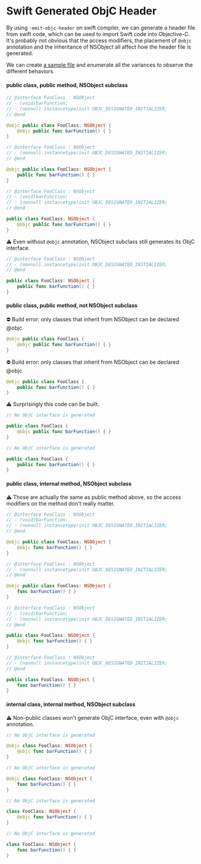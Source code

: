 # Swift Generated ObjC Header

By using `-emit-objc-header` on swift compiler, we can generate a header file from swift code, which can be used to import Swift code into Objective-C. It's probably not obvious that the access modifiers, the placement of `@objc` annotation and the inheritance of NSObject all affect how the header file is generated.

We can create [a sample file](FooClass.swift) and enumerate all the variances to observe the different behaviors.

#### public class, public method, NSObject subclass

``` swift
// @interface FooClass : NSObject
// - (void)barFunction;
// - (nonnull instancetype)init OBJC_DESIGNATED_INITIALIZER;
// @end

@objc public class FooClass: NSObject {
    @objc public func barFunction() { }
}
```

``` swift
// @interface FooClass : NSObject
// - (nonnull instancetype)init OBJC_DESIGNATED_INITIALIZER;
// @end

@objc public class FooClass: NSObject {
    public func barFunction() { }
}
```

``` swift
// @interface FooClass : NSObject
// - (void)barFunction;
// - (nonnull instancetype)init OBJC_DESIGNATED_INITIALIZER;
// @end

public class FooClass: NSObject {
    @objc public func barFunction() { }
}
```

⚠️ Even without `@objc` annotation, NSObject subclass still generates its ObjC interface.
``` swift
// @interface FooClass : NSObject
// - (nonnull instancetype)init OBJC_DESIGNATED_INITIALIZER;
// @end

public class FooClass: NSObject {
    public func barFunction() { }
}
```

#### public class, public method, not NSObject subclass

⛔️ Build error: only classes that inherit from NSObject can be declared @objc
``` swift
@objc public class FooClass {
    @objc public func barFunction() { }
}
```

⛔️ Build error: only classes that inherit from NSObject can be declared @objc
``` swift
@objc public class FooClass {
    public func barFunction() { }
}
```

⚠️ Surprisingly this code can be built.
``` swift
// No ObjC interface is generated

public class FooClass {
    @objc public func barFunction() { }
}
```

``` swift
// No ObjC interface is generated

public class FooClass {
    public func barFunction() { }
}
```

#### public class, internal method, NSObject subclass

⚠️ Those are actually the same as public method above, so the access modifiers on the method don't really matter.

``` swift
// @interface FooClass : NSObject
// - (void)barFunction;
// - (nonnull instancetype)init OBJC_DESIGNATED_INITIALIZER;
// @end

@objc public class FooClass: NSObject {
    @objc func barFunction() { }
}
```

``` swift
// @interface FooClass : NSObject
// - (nonnull instancetype)init OBJC_DESIGNATED_INITIALIZER;
// @end

@objc public class FooClass: NSObject {
    func barFunction() { }
}
```

``` swift
// @interface FooClass : NSObject
// - (void)barFunction;
// - (nonnull instancetype)init OBJC_DESIGNATED_INITIALIZER;
// @end

public class FooClass: NSObject {
    @objc func barFunction() { }
}
```

``` swift
// @interface FooClass : NSObject
// - (nonnull instancetype)init OBJC_DESIGNATED_INITIALIZER;
// @end

public class FooClass: NSObject {
    func barFunction() { }
}
```

#### internal class, internal method, NSObject subclass
⚠️ Non-public classes won't generate ObjC interface, even with `@objc` annotation.
``` swift
// No ObjC interface is generated

@objc class FooClass: NSObject {
    @objc func barFunction() { }
}
```

``` swift
// No ObjC interface is generated

@objc class FooClass: NSObject {
    func barFunction() { }
}
```

``` swift
// No ObjC interface is generated

class FooClass: NSObject {
    @objc func barFunction() { }
}
```

``` swift
// No ObjC interface is generated

class FooClass: NSObject {
    func barFunction() { }
}
```
